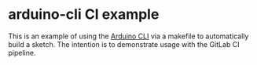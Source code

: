 # arduino-cli CI example

This is an example of using the [Arduino
CLI](https://github.com/arduino/arduino-cli) via a makefile to
automatically build a sketch.  The intention is to demonstrate usage
with the GitLab CI pipeline.
